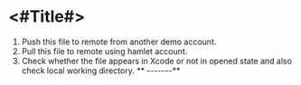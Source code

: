 #  <#Title#>

1. Push this file to remote from another demo account.
2. Pull this file to remote using hamlet account.
3. Check whether the file appears in Xcode or not in opened state and also check local working directory.
** -------** 
